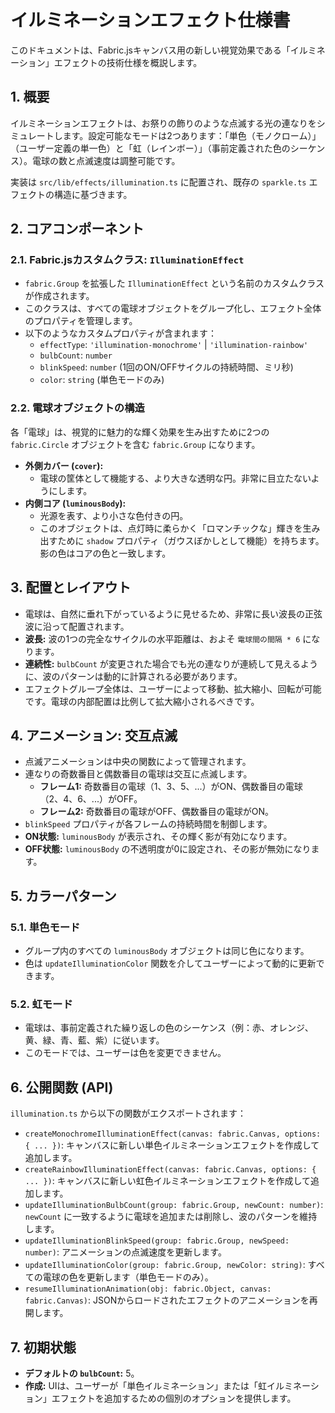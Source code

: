 # イルミネーションエフェクト仕様書

このドキュメントは、Fabric.jsキャンバス用の新しい視覚効果である「イルミネーション」エフェクトの技術仕様を概説します。

## 1. 概要

イルミネーションエフェクトは、お祭りの飾りのような点滅する光の連なりをシミュレートします。設定可能なモードは2つあります：「単色（モノクローム）」（ユーザー定義の単一色）と「虹（レインボー）」（事前定義された色のシーケンス）。電球の数と点滅速度は調整可能です。

実装は `src/lib/effects/illumination.ts` に配置され、既存の `sparkle.ts` エフェクトの構造に基づきます。

## 2. コアコンポーネント

### 2.1. Fabric.jsカスタムクラス: `IlluminationEffect`

- `fabric.Group` を拡張した `IlluminationEffect` という名前のカスタムクラスが作成されます。
- このクラスは、すべての電球オブジェクトをグループ化し、エフェクト全体のプロパティを管理します。
- 以下のようなカスタムプロパティが含まれます：
  - `effectType`: `'illumination-monochrome'` | `'illumination-rainbow'`
  - `bulbCount`: `number`
  - `blinkSpeed`: `number` (1回のON/OFFサイクルの持続時間、ミリ秒)
  - `color`: `string` (単色モードのみ)

### 2.2. 電球オブジェクトの構造

各「電球」は、視覚的に魅力的な輝く効果を生み出すために2つの `fabric.Circle` オブジェクトを含む `fabric.Group` になります。

- **外側カバー (`cover`):**
  - 電球の筐体として機能する、より大きな透明な円。非常に目立たないようにします。
- **内側コア (`luminousBody`):**
  - 光源を表す、より小さな色付きの円。
  - このオブジェクトは、点灯時に柔らかく「ロマンチックな」輝きを生み出すために `shadow` プロパティ（ガウスぼかしとして機能）を持ちます。影の色はコアの色と一致します。

## 3. 配置とレイアウト

- 電球は、自然に垂れ下がっているように見せるため、非常に長い波長の正弦波に沿って配置されます。
- **波長:** 波の1つの完全なサイクルの水平距離は、およそ `電球間の間隔 * 6` になります。
- **連続性:** `bulbCount` が変更された場合でも光の連なりが連続して見えるように、波のパターンは動的に計算される必要があります。
- エフェクトグループ全体は、ユーザーによって移動、拡大縮小、回転が可能です。電球の内部配置は比例して拡大縮小されるべきです。

## 4. アニメーション: 交互点滅

- 点滅アニメーションは中央の関数によって管理されます。
- 連なりの奇数番目と偶数番目の電球は交互に点滅します。
  - **フレーム1:** 奇数番目の電球（1、3、5、...）がON、偶数番目の電球（2、4、6、...）がOFF。
  - **フレーム2:** 奇数番目の電球がOFF、偶数番目の電球がON。
- `blinkSpeed` プロパティが各フレームの持続時間を制御します。
- **ON状態:** `luminousBody` が表示され、その輝く影が有効になります。
- **OFF状態:** `luminousBody` の不透明度が0に設定され、その影が無効になります。

## 5. カラーパターン

### 5.1. 単色モード

- グループ内のすべての `luminousBody` オブジェクトは同じ色になります。
- 色は `updateIlluminationColor` 関数を介してユーザーによって動的に更新できます。

### 5.2. 虹モード

- 電球は、事前定義された繰り返しの色のシーケンス（例：赤、オレンジ、黄、緑、青、藍、紫）に従います。
- このモードでは、ユーザーは色を変更できません。

## 6. 公開関数 (API)

`illumination.ts` から以下の関数がエクスポートされます：

- `createMonochromeIlluminationEffect(canvas: fabric.Canvas, options: { ... })`: キャンバスに新しい単色イルミネーションエフェクトを作成して追加します。
- `createRainbowIlluminationEffect(canvas: fabric.Canvas, options: { ... })`: キャンバスに新しい虹色イルミネーションエフェクトを作成して追加します。
- `updateIlluminationBulbCount(group: fabric.Group, newCount: number)`: `newCount` に一致するように電球を追加または削除し、波のパターンを維持します。
- `updateIlluminationBlinkSpeed(group: fabric.Group, newSpeed: number)`: アニメーションの点滅速度を更新します。
- `updateIlluminationColor(group: fabric.Group, newColor: string)`: すべての電球の色を更新します（単色モードのみ）。
- `resumeIlluminationAnimation(obj: fabric.Object, canvas: fabric.Canvas)`: JSONからロードされたエフェクトのアニメーションを再開します。

## 7. 初期状態

- **デフォルトの `bulbCount`:** 5。
- **作成:** UIは、ユーザーが「単色イルミネーション」または「虹イルミネーション」エフェクトを追加するための個別のオプションを提供します。